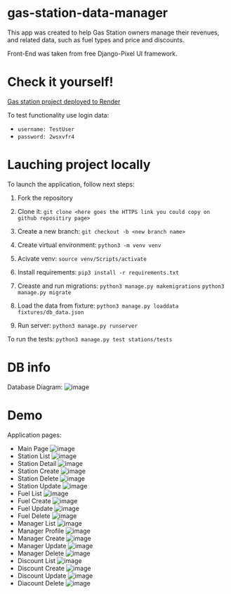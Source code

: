 # gas-station-data-manager

This app was created to help Gas Station owners manage their revenues, and related data, such as fuel types and price and discounts.

Front-End was taken from free Django-Pixel UI framework.

# Check it yourself!
[Gas station project deployed to Render](https://gas-station-data-manager.onrender.com/)

To test functionality use login data:
- `username: TestUser`
- `password: 2wsxvfr4`

# Lauching project locally

To launch the application, follow next steps:

1. Fork the repository

2. Clone it:
`git clone <here goes the HTTPS link you could copy on github repositiry page>`

3. Create a new branch:
`git checkout -b <new branch name>`

4. Create virtual environment:
`python3 -m venv venv`

5. Acivate venv:
`source venv/Scripts/activate`

6. Install requirements:
`pip3 install -r requirements.txt`

7. Creaste and run migrations:
`python3 manage.py makemigrations`
`python3 manage.py migrate`

8. Load the data from fixture:
`python3 manage.py loaddata fixtures/db_data.json`

9. Run server:
`python3 manage.py runserver`

To run the tests:
`python3 manage.py test stations/tests`
# DB info
Database Diagram:
![image](https://github.com/Lyutillis/gas-station-data-manager/assets/62535257/14c58b61-77d4-48a8-b604-2de70d2e2f8b)

# Demo
Application pages:
- Main Page
![image](https://github.com/Lyutillis/gas-station-data-manager/assets/62535257/c2b8e07c-aed3-41c7-b11d-4e4aeedab5f3)
- Station List
![image](https://github.com/Lyutillis/gas-station-data-manager/assets/62535257/7b0ddac4-d4a7-4171-b7b1-4b83749a1ad3)
- Station Detail
![image](https://github.com/Lyutillis/gas-station-data-manager/assets/62535257/3bf43592-88cb-4207-9eaf-dfb494df3886)
- Station Create
![image](https://github.com/Lyutillis/gas-station-data-manager/assets/62535257/5850f245-0f1c-416c-ae9c-47c760ddcf85)
- Station Delete
![image](https://github.com/Lyutillis/gas-station-data-manager/assets/62535257/c55888b0-497a-45be-8589-3106f2ef238a)
- Station Update
![image](https://github.com/Lyutillis/gas-station-data-manager/assets/62535257/7c6b69ae-5e69-48ab-a02f-3ca84b4ab079)
- Fuel List
![image](https://github.com/Lyutillis/gas-station-data-manager/assets/62535257/fdd81113-b9f3-4753-b04e-65f016f7bcfb)
- Fuel Create
![image](https://github.com/Lyutillis/gas-station-data-manager/assets/62535257/ecc8e8e6-be38-44a2-a1cf-b69bd396a0a5)
- Fuel Update
![image](https://github.com/Lyutillis/gas-station-data-manager/assets/62535257/91d38de5-102c-4eca-aca3-570c3d5ecf0a)
- Fuel Delete
![image](https://github.com/Lyutillis/gas-station-data-manager/assets/62535257/8d84a866-1332-4d80-8242-8ca1644af4bb)
- Manager List
![image](https://github.com/Lyutillis/gas-station-data-manager/assets/62535257/46490a03-6bfd-4fc7-8c3c-d66a7d0004ef)
- Manager Profile
![image](https://github.com/Lyutillis/gas-station-data-manager/assets/62535257/5a78b2a9-b5e3-4161-bfee-9c632c653495)
- Manager Create
![image](https://github.com/Lyutillis/gas-station-data-manager/assets/62535257/a8b80548-230c-47b4-9f40-db034a3ed6c6)
- Manager Update
![image](https://github.com/Lyutillis/gas-station-data-manager/assets/62535257/4d450a0f-cfed-4d29-9976-ff35a1b3612e)
- Manager Delete
![image](https://github.com/Lyutillis/gas-station-data-manager/assets/62535257/b4a1a20d-ccc4-4de2-ab0c-8500758cd823)
- Discount List
![image](https://github.com/Lyutillis/gas-station-data-manager/assets/62535257/62fb3dce-637d-45f3-9755-a8708fdb93aa)
- Discount Create
![image](https://github.com/Lyutillis/gas-station-data-manager/assets/62535257/7b2ab562-a71d-497e-a9c3-b0e7ede262b6)
- Discount Update
![image](https://github.com/Lyutillis/gas-station-data-manager/assets/62535257/f2410816-b086-44e8-9278-b2cfc394626f)
- Diacount Delete
![image](https://github.com/Lyutillis/gas-station-data-manager/assets/62535257/c0314b6f-de3a-4690-abcb-d63a8100ad22)
